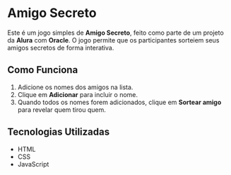 # Amigo Secreto

Este é um jogo simples de **Amigo Secreto**, feito como parte de um projeto da **Alura** com **Oracle**. O jogo permite que os participantes sorteiem seus amigos secretos de forma interativa.

## Como Funciona

1. Adicione os nomes dos amigos na lista.
2. Clique em **Adicionar** para incluir o nome.
3. Quando todos os nomes forem adicionados, clique em **Sortear amigo** para revelar quem tirou quem.

## Tecnologias Utilizadas

- HTML
- CSS
- JavaScript
